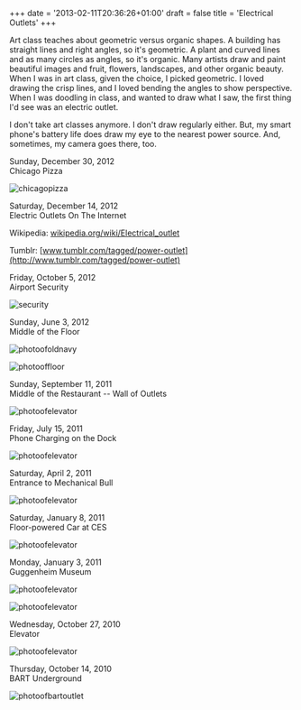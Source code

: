 +++
date = '2013-02-11T20:36:26+01:00'
draft = false
title = 'Electrical Outlets'
+++

Art class teaches about geometric versus organic shapes. A building has straight lines and right angles, so it's geometric. A plant and curved lines and as many circles as angles, so it's organic. Many artists draw and paint beautiful images and fruit, flowers, landscapes, and other organic beauty. When I was in art class, given the choice, I picked geometric. I loved drawing the crisp lines, and I loved bending the angles to show perspective. When I was doodling in class, and wanted to draw what I saw, the first thing I'd see was an electric outlet.

I don't take art classes anymore. I don't draw regularly either. But, my smart phone's battery life does draw my eye to the nearest power source. And, sometimes, my camera goes there, too.

  
Sunday, December 30, 2012  
Chicago Pizza

![chicagopizza](IMAG0680.jpg)

  
Saturday, December 14, 2012  
Electric Outlets On The Internet

Wikipedia: [wikipedia.org/wiki/Electrical\_outlet](http://en.wikipedia.org/wiki/Electrical_outlet)

Tumblr: [www.tumblr.com/tagged/power-outlet](http://www.tumblr.com/tagged/power-outlet)

  
Friday, October 5, 2012  
Airport Security

![security](IMAG0598.jpg)

  
Sunday, June 3, 2012  
Middle of the Floor

![photoofoldnavy](IMG_0691.jpg)

![photooffloor](IMG_1311.jpg)

  
Sunday, September 11, 2011  
Middle of the Restaurant -- Wall of Outlets

![photoofelevator](IMG_0646.JPG)

  
Friday, July 15, 2011  
Phone Charging on the Dock

![photoofelevator](IMG_0421.JPG)

  
Saturday, April 2, 2011  
Entrance to Mechanical Bull

![photoofelevator](IMG_0247.jpg)

Saturday, January 8, 2011  
Floor-powered Car at CES

![photoofelevator](IMG_0153.JPG)

  
Monday, January 3, 2011  
Guggenheim Museum

![photoofelevator](IMG_0118.jpg)

![photoofelevator](IMG_0117.JPG)

  
Wednesday, October 27, 2010  
Elevator

![photoofelevator](IMG_0010.JPG)

  
Thursday, October 14, 2010  
BART Underground

![photoofbartoutlet](IMG_0931.jpg)
